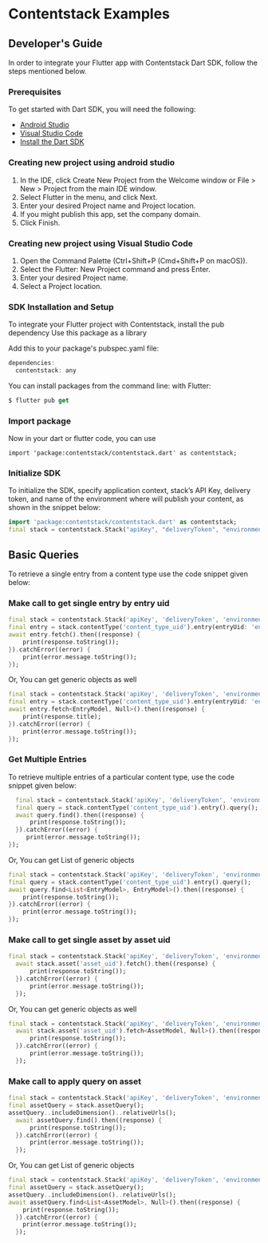 
# Contentstack Examples

## Developer's Guide

In order to integrate your Flutter app with Contentstack Dart SDK, follow the steps mentioned below.

### Prerequisites

To get started with Dart SDK, you will need the following:

- [Android Studio](https://developer.android.com/studio/install.html)
- [Visual Studio Code](https://code.visualstudio.com/download)
- [Install the Dart SDK](https://dart.dev/get-dart#install)

### Creating new project using android studio

1. In the IDE, click Create New Project from the Welcome window or File > New > Project from the main IDE window.
2. Select Flutter in the menu, and click Next.
3. Enter your desired Project name and Project location.
4. If you might publish this app, set the company domain.
5. Click Finish.

### Creating new project using Visual Studio Code

1. Open the Command Palette (Ctrl+Shift+P (Cmd+Shift+P on macOS)).
2. Select the Flutter: New Project command and press Enter.
3. Enter your desired Project name.
4. Select a Project location.

### SDK Installation and Setup

To integrate your Flutter project with Contentstack, install the pub dependency Use this package as a library

Add this to your package's pubspec.yaml file:

```dart
dependencies:
  contentstack: any
```

You can install packages from the command line:
with Flutter:

```dart
$ flutter pub get
```

### Import package

Now in your dart or flutter code, you can use

    import 'package:contentstack/contentstack.dart' as contentstack;

### Initialize SDK

To initialize the SDK, specify application context, stack’s API Key, delivery token, and name of the environment where will publish your content, as shown in the snippet below:

```dart
import 'package:contentstack/contentstack.dart' as contentstack;
final stack = contentstack.Stack("apiKey", "deliveryToken", "environment");
```
## Basic Queries

To retrieve a single entry from a content type use the code snippet given below:

### Make call to get single entry by entry uid

```dart
final stack = contentstack.Stack('apiKey', 'deliveryToken', 'environment');
final entry = stack.contentType('content_type_uid').entry(entryUid: 'entry_uid');
await entry.fetch().then((response) {
    print(response.toString());
}).catchError((error) {
    print(error.message.toString());
});
```

Or, You can get generic objects as well

```dart
final stack = contentstack.Stack('apiKey', 'deliveryToken', 'environment');
final entry = stack.contentType('content_type_uid').entry(entryUid: 'entry_uid');
await entry.fetch<EntryModel, Null>().then((response) {
    print(response.title);
}).catchError((error) {
    print(error.message.toString());
});

```

### Get Multiple Entries

To retrieve multiple entries of a particular content type, use the code snippet given below:

```dart
  final stack = contentstack.Stack('apiKey', 'deliveryToken', 'environment');
  final query = stack.contentType('content_type_uid').entry().query();
  await query.find().then((response) {
      print(response.toString());
  }).catchError((error) {
     print(error.message.toString());
});
```

Or, You can get List of generic objects

```dart
final stack = contentstack.Stack('apiKey', 'deliveryToken', 'environment');
final query = stack.contentType('content_type_uid').entry().query();
await query.find<List<EntryModel>, EntryModel>().then((response) {
    print(response.toString());
}).catchError((error) {
    print(error.message.toString());
});
```

### Make call to get single asset by asset uid

```dart
final stack = contentstack.Stack('apiKey', 'deliveryToken', 'environment');
  await stack.asset('asset_uid').fetch().then((response) {
      print(response.toString());
  }).catchError((error) {
      print(error.message.toString());
  });
```

Or, You can get generic objects as well

```dart
final stack = contentstack.Stack('apiKey', 'deliveryToken', 'environment');
  await stack.asset('asset_uid').fetch<AssetModel, Null>().then((response) {
      print(response.toString());
  }).catchError((error) {
      print(error.message.toString());
  });
```

### Make call to apply query on asset

```dart
final stack = contentstack.Stack('apiKey', 'deliveryToken', 'environment');
final assetQuery = stack.assetQuery();
assetQuery..includeDimension()..relativeUrls();
  await assetQuery.find().then((response) {
      print(response.toString());
  }).catchError((error) {
      print(error.message.toString());
  });
```

Or, You can get List of generic objects

```dart
final stack = contentstack.Stack('apiKey', 'deliveryToken', 'environment');
final assetQuery = stack.assetQuery();
assetQuery..includeDimension()..relativeUrls();
await assetQuery.find<List<AssetModel>, Null>().then((response) {
    print(response.toString());
  }).catchError((error) {
    print(error.message.toString());
  });
